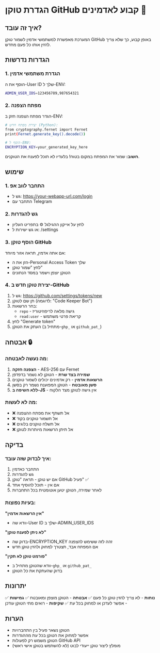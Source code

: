 # הגדרת טוקן GitHub קבוע לאדמינים 🔐

## איך זה עובד?

המערכת מאפשרת למשתמשי אדמין לשמור טוקן GitHub באופן קבוע, כך שלא צריך להזין אותו כל פעם מחדש.

## הגדרות נדרשות

### 1. הגדרת משתמשי אדמין
הוסף את ה-User ID שלך ל-ENV:
```bash
ADMIN_USER_IDS=123456789,987654321
```

### 2. מפתח הצפנה
הגדר מפתח הצפנה חזק ב-ENV:
```bash
# יצירת מפתח חדש (Python):
from cryptography.fernet import Fernet
print(Fernet.generate_key().decode())

# הוסף ל-ENV:
ENCRYPTION_KEY=your_generated_key_here
```

**חשוב:** שמור את המפתח במקום בטוח! בלעדיו לא תוכל לפענח את הטוקנים.

## שימוש

### 1. התחבר לווב אפ
- גש ל: https://your-webapp-url.com/login
- התחבר עם Telegram

### 2. גש להגדרות
- לחץ על אייקון ההגילגל ⚙️ בתפריט העליון
- או גש ישירות ל: /settings

### 3. הוסף טוקן GitHub
אם אתה אדמין, תראה אזור מיוחד:
- הזן את ה-Personal Access Token שלך
- לחץ "שמור טוקן"
- הטוקן יוצפן וישמר במסד הנתונים

### 4. יצירת טוקן חדש ב-GitHub
1. גש ל: https://github.com/settings/tokens/new
2. תן שם לטוקן (לדוגמה: "Code Keeper Bot")
3. בחר הרשאות:
   - `repo` - גישה מלאה לריפוזיטוריז
   - `read:user` - קריאת פרטי משתמש
4. לחץ "Generate token"
5. העתק את הטוקן (מתחיל ב-`ghp_` או `github_pat_`)

## אבטחה 🔒

### מה נעשה לאבטחה:
1. **הצפנה חזקה** - AES-256 עם Fernet
2. **שמירה בצד שרת** - הטוקן לא נשמר בדפדפן
3. **הרשאות אדמין** - רק אדמינים יכולים לשמור טוקנים
4. **סשן מאובטח** - הטוקן המפוענח נשמר רק בסשן
5. **ללא חשיפה ב-JS** - אין גישה לטוקן מצד הלקוח

### מה לא לעשות:
- ❌ אל תשתף את מפתח ההצפנה
- ❌ אל תשמור טוקנים בקוד
- ❌ אל תשלח טוקנים בלוגים
- ❌ אל תיתן הרשאות מיותרות לטוקן

## בדיקה

### איך לבדוק שזה עובד:
1. התחבר כאדמין
2. גש להגדרות
3. אם יש טוקן - תראה "טוקן GitHub פעיל" ✅
4. אם אין - תוכל להוסיף אחד
5. לאחר שמירה, הטוקן יטען אוטומטית בכל התחברות

### בעיות נפוצות:

**"אין הרשאות אדמין"**
- וודא שה-User ID שלך ב-ADMIN_USER_IDS

**"לא ניתן לפענח טוקן"**
- בדוק שה-ENCRYPTION_KEY זהה לזה ששימש להצפנה
- אם המפתח אבד, תצטרך למחוק ולהזין טוקן חדש

**"פורמט טוקן לא תקין"**
- וודא שהטוקן מתחיל ב-`ghp_` או `github_pat_`
- בדוק שהעתקת את כל הטוקן

## יתרונות

✅ **נוחות** - לא צריך להזין טוקן כל פעם
✅ **אבטחה** - הטוקן מוצפן ומאובטח
✅ **גמישות** - אפשר לעדכן או למחוק בכל עת
✅ **שקיפות** - רואים מתי הטוקן עודכן

## הערות

- הטוקן נשאר פעיל בין התחברויות
- אפשר למחוק את הטוקן בכל עת מההגדרות
- הטוקן משמש רק לפעולות GitHub API
- מומלץ ליצור טוקן ייעודי לבוט (לא להשתמש בטוקן אישי ראשי)